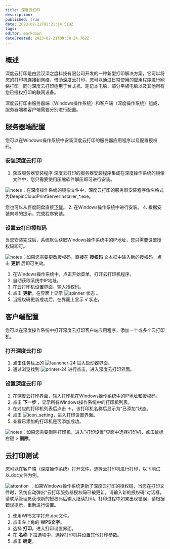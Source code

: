 ```yaml
---
title: 深度云打印
description: 
published: true
date: 2023-02-22T02:21:14.519Z
tags: 
editor: markdown
dateCreated: 2023-02-21T09:38:24.762Z
---
```


## 概述

深度云打印是由武汉深之度科技有限公司开发的一种新型打印解决方案，它可以将您的打印机连接到网络，借助深度云打印，您可以通过日常使用的应用程序进行网络打印。同时深度云打印适用于台式机、笔记本电脑、部分平板电脑以及其他所有您已授权打印的联网设备。

深度云打印由服务器端（Windows操作系统）和客户端（深度操作系统）组成，服务器端和客户端需要分别进行配置。

## 服务器端配置

您可以在Windows操作系统中安装深度云打印的服务器应用程序以及配置授权码。

### 安装深度云打印

1. 获取服务器安装程序
深度云打印的服务器安装程序集成在深度操作系统的镜像文件中，您只需要使用压缩软件解压即可进行安装。

![notes](/images/5/51/Notes.png)：在深度操作系统的镜像文件中，深度云打印的服务器安装程序命名格式为DeepinCloudPrintServerInstaller_*.exe。

您也可以从百度网盘直接[下载](https://pan.baidu.com/s/1bofTyoR#list/path=%2F)。
2. 在Windows操作系统中进行安装。
4. 根据安装向导的提示，完成程序安装。

### 设置云打印授权码

当您安装完成后，系统默认获取Windows操作系统中的IP地址，您只需要设置授权码即可。

![notes](/images/5/51/Notes.png)：如果您需要更改授权码，直接在 **授权码** 文本框中输入新的授权码，点击 **更新** 后即可生效。

1. 在Windows操作系统中，点击开始菜单，打开云打印机程序。
2. 自动获取系统中IP地址。
3. 在云打印机设置界面，输入授权码。
4. 点击 **更新**，在界面上显示 ![spinner](/images/e/ec/Icon_spinner.png) 状态 。
5. 当授权码更新成功后，在界面上显示 √ 状态。

## 客户端配置

您可以在深度操作系统中打开深度云打印客户端应用程序，添加一个或多个云打印机。

### 打开深度云打印

1. 点击任务栏上的 ![launcher-24](/images/1/18/Launcher_icon.png) 进入启动器界面。
2. 通过浏览找到 ![printer-24](http://www-data.deepin.org/images/d/dd/Printer-24.png) 进行点击，进入深度云打印界面。

### 设置深度云打印

1. 在深度云打印界面，输入打印机在Windows操作系统中的IP地址和授权码。
2. 点击 **下一步** ，显示所有Windows操作系统中的打印机列表。
3. 在对应的打印机列表后点击 ＋，该打印机名称后显示为“已添加”状态。
4. 点击 ![icon_setting](/images/1/1c/Icon_setting.png)，进入打印设置界面。
5. 查看已添加的打印机是否添加成功。

![notes](/images/5/51/Notes.png)：如果您需要删除打印机，进入"打印设置"界面中选择打印机，点击鼠标右键 > **删除**。

## 云打印测试

您可以在客户端（深度操作系统）打开文件，选择云打印机进行打印，以下测试以.doc文件为例。

![attention](/images/c/c7/Attention.png) ：如果Windows操作系统更新了深度云打印的授权码，当您在打印文件时，系统自动弹出“云打印服务器授权码已被更新，请输入新的授权码”对话框，请联系管理员获取新的授权码后输入继续打印。打印过程中如果出现错误，请根据错误提示，重新进行设置。

1. 使用WPS文字打开.doc文件。
2. 点击左上角的 **WPS文字**。
3. 选择 **打印**，进入打印设置界面。
4. 在 **名称** 下拉选项中，选择打印机并设置其他打印参数。
5. 点击 **确定**。
